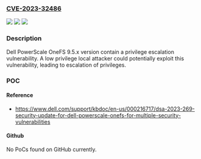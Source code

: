### [CVE-2023-32486](https://cve.mitre.org/cgi-bin/cvename.cgi?name=CVE-2023-32486)
![](https://img.shields.io/static/v1?label=Product&message=PowerScale%20OneFS&color=blue)
![](https://img.shields.io/static/v1?label=Version&message=%3D%20Version%209.5.0.0%20through%209.5.0.3%20&color=brighgreen)
![](https://img.shields.io/static/v1?label=Vulnerability&message=CWE-250%3A%20Execution%20with%20Unnecessary%20Privileges&color=brighgreen)

### Description

Dell PowerScale OneFS 9.5.x version contain a privilege escalation vulnerability. A low privilege local attacker could potentially exploit this vulnerability, leading to escalation of privileges.

### POC

#### Reference
- https://www.dell.com/support/kbdoc/en-us/000216717/dsa-2023-269-security-update-for-dell-powerscale-onefs-for-multiple-security-vulnerabilities

#### Github
No PoCs found on GitHub currently.

